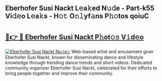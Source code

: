 ## Eberhofer Susi Nackt L𝚎a𝚔ed N𝚞𝚍e - Part-k55 Vi𝚍𝚎o L𝚎a𝚔s - H𝚘𝚝 O𝚗𝚕yf𝚊ns P𝚑𝚘tos qoiuC

# <h2><a href="http://kfeanov.oniu.top/?m=Eberhofer+Susi+Nackt">🔗👉 🔴 Eberhofer Susi Nackt P𝚑ot𝚘𝚜 V𝚒d𝚎o</a></h2>

[![Eberhofer Susi Nackt Nu𝚍e𝚜](https://i.imgur.com/0qMVB7G.gif)](http://kfeanov.oniu.top/?m=Eberhofer+Susi+Nackt)
Web-based artist and amusement giver Eberhofer Susi Nackt, known for disseminating dance and lifestyle knowledge through trending dance trends and short videos. Dedicated community organizer Eberhofer Susi Nackt, celebrated for their efforts to bring people together and improve their community.  

